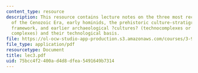 ```yaml
---
content_type: resource
description: This resource contains lecture notes on the three most recent epochs
  of the Cenozoic Era, early hominids, the prehistoric culture-stratigraphic nomenclatural
  framework, and earlier archaeological ?cultures? (technocomplexes or industrial
  complexes) and their technological basis.
file: https://ol-ocw-studio-app-production.s3.amazonaws.com/courses/3-986-the-human-past-introduction-to-archaeology-fall-2006/75bcc4f2400ad4d8dfea5491649b7314_lec3.pdf
file_type: application/pdf
resourcetype: Document
title: lec3.pdf
uid: 75bcc4f2-400a-d4d8-dfea-5491649b7314
---
```

